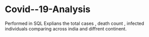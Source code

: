 # Covid--19-Analysis
Performed in SQL
Explians the total cases , death count , infected individuals
comparing across india and diffrent continent.
